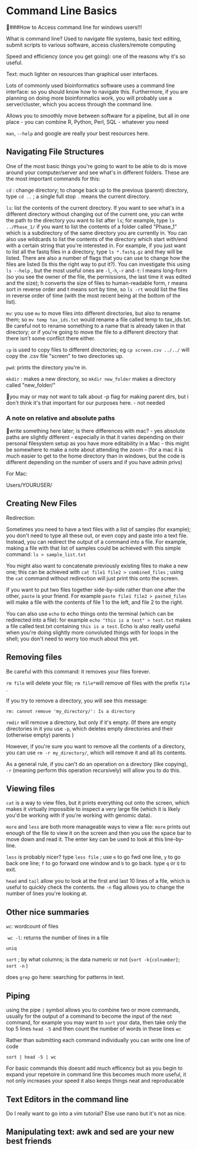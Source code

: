 # Command Line Basics  

###How to Access command line for windows users!!!

What is command line? Used to navigate file systems, basic text editing, submit scripts to various software, access clusters/remote computing

Speed and efficiency (once you get going): one of the reasons why it's so useful.

Text: much lighter on resources than graphical user interfaces.

Lots of commonly used bioinformatics software uses a command line interface: so you should know how to navigate this. Furthermore, if you are planning on doing more bioinformatics work, you will probably use a server/cluster, which you access through the command line.

Allows you to smoothly move between software for a pipeline, but all in one place - you can combine R, Python, Perl, SQL - whatever you need

`man`, `--help` and google are really your best resources here.

## Navigating File Structures

One of the most basic things you're going to want to be able to do is move around your computer/server and see what's in different folders. These are the most important commands for this:

`cd` : change directory; to change back up to the previous (parent) directory, type `cd ..` ; a single full stop `.` means the current directory.

`ls`: list the contents of the current directory. If you want to see what's in a different directory without changing out of the current one, you can write the path to the directory you want to list after `ls`; for example, type `ls ../Phase_1/` if you want to list the contents of a folder called "Phase_1" which is a subdirectory of the same directory you are currently in. You can also use wildcards to list the contents of the directory which start with/end with a certain string that you're interested in. For example, if you just want to list all the fastq files in a directory, type `ls *.fastq.gz` and they will be listed. There are also a number of flags that you can use to change how the files are listed (Is this the right way to put it?). You can investigate this using `ls --help` , but the most useful ones are `-l`,`-h`,`-r` and`-t`: l means long-form (so you see the owner of the file, the permissions, the last time it was edited and the size); h converts the size of files to human-readable form, r means sort in reverse order and t means sort by time, so `ls -rt` would list the files in reverse order of time (with the most recent being at the bottom of the list). 

`mv`: you use `mv` to move files into different directories, but also to rename them; so `mv temp tax_ids.txt` would rename a file called temp to tax_ids.txt. Be careful not to rename something to a name that is already taken in that directory; or if you're going to move the file to a different directory that there isn't some conflict there either.

`cp` is used to copy files to different directories; eg `cp screen.csv ../../` will copy the .csv file "screen" to two directories up. 

`pwd`: prints the directory you're in.

`mkdir` : makes a new directory, so `mkdir new_folder` makes a directory called "new_folder/"

you may or may not want to talk about -p flag for making parent dirs, but i don't think it's that important for our purposes here. - not needed

### A note on relative and absolute paths

write something here later; is there differences with mac? - yes absolute paths are slightly different - especially in that it varies depending on their personal filesystem setup as you have more editability in a Mac - this might be somewhere to make a note about attending the zoom - (for a mac it is much easier to get to the home directory than in windows, but the code is different depending on the number of users and if you have admin privs)

For Mac:

Users/YOURUSER/

## Creating New Files

Redirection:

Sometimes you need to have a text files with a list of samples (for example); you don't need to type all these out, or even copy and paste into a text file. Instead, you can redirect the output of a command into a file. For example, making a file with that list of samples could be achieved with this simple command: `ls > sample_list.txt`

You might also want to concatenate previously existing files to make a new one; this can be achieved with `cat file1 file2 > combined_files` ; using the `cat` command without redirection will just print this onto the screen. 

If you want to put two files together side-by-side rather than one after the other, `paste` is your friend.  For example `paste file1 file2 > pasted_files` will make a file with the contents of file 1 to the left, and file 2 to the right. 

You can also use `echo` to echo things onto the terminal (which can be redirected into a file): for example `echo "this is a test" > test.txt` makes a file called test.txt containing `this is a test`. Echo is also really useful when you're doing slightly more convoluted things with for loops in the shell; you don't need to worry too much about this yet. 

## Removing files

Be careful with this command: it removes your files forever. 

`rm file` will delete your file; `rm file*`will remove *all* files with the prefix `file` .

If you try to remove a directory, you will see this message:

`rm: cannot remove 'my_directory/': Is a directory`

`rmdir` will remove a directory, but only if it's empty. (If there are empty directories in it you use `-p`, which deletes empty directories and their (otherwise empty) parents )

However, if you're sure you want to remove all the contents of a directory, you can use `rm -r my_directory/`, which will remove it and all its contents.

As a general rule, if you can't do an operation on a directory (like copying), `-r` (meaning perform this operation recursively) will allow you to do this.

## Viewing files

`cat` is a way to view files, but it prints everything out onto the screen, which makes it virtually impossible to inspect a very large file (which it is likely you'd be working with if you're working with genomic data). 

`more` and `less` are both more manageable ways to view a file: `more` prints out enough of the file to view it on the screen and then you use the space bar to move down and read it. The enter key can be used to look at this line-by-line. 

`less` is probably nicer? type `less file` ; use `e` to go fwd one line, `y` to go back one line; `f` to go forward one window and `b` to go back. type `q` or `Q` to exit.

`head` and `tail` allow you to look at the first and last 10 lines of a file, which is useful to quickly check the contents. the `-n` flag allows you to change the number of lines you're looking at. 

## Other nice summaries

`wc`: wordcount of files

​	 `wc -l`: returns the number of  lines in a file

`uniq`

`sort` ; by what columns; is the data numeric or not (`sort -k{colnumber}`; `sort -n` )

does `grep` go here: searching for patterns in text.

## Piping

using the pipe `|` symbol allows you to combine two or more commands, usually for the output of a command to become the input of the next command, for example you may want to `sort` your data, then take only the top 5 lines `head -5` and then count the number of words in these lines `wc`

Rather than submitting each command individually you can write one line of code 

`sort | head -5 | wc`

For basic commands this doesnt add much efficency but as you begin to expand your repetoire in command line this becomes much more useful, 
it not only increases your speed it also keeps things neat and reproducable


## Text Editors in the command line

Do I really want to go into a vim tutorial? Else use nano but it's not as nice. 

## Manipulating text: awk and sed are your new best friends


